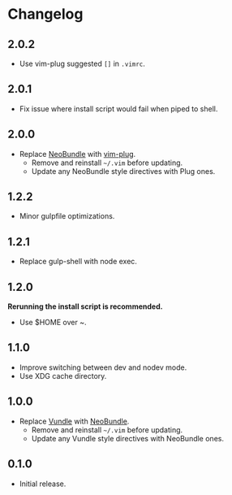 # Changelog

## 2.0.2

- Use vim-plug suggested `[]` in `.vimrc`.

## 2.0.1

- Fix issue where install script would fail
  when piped to shell.

## 2.0.0

- Replace [NeoBundle] with [vim-plug].
  * Remove and reinstall `~/.vim` before updating.
  * Update any NeoBundle style directives with Plug ones.

[NeoBundle]: https://github.com/Shougo/neobundle.vim
[vim-plug]: https://github.com/junegunn/vim-plugvim-plug

## 1.2.2

- Minor gulpfile optimizations.

## 1.2.1

- Replace gulp-shell with node exec.

## 1.2.0

**Rerunning the install script is recommended.**

- Use $HOME over ~.

## 1.1.0

- Improve switching between dev and nodev mode.
- Use XDG cache directory.

## 1.0.0

- Replace [Vundle] with [NeoBundle].
  * Remove and reinstall `~/.vim` before updating.
  * Update any Vundle style directives with NeoBundle ones.

[NeoBundle]: https://github.com/Shougo/neobundle.vim
[Vundle]: https://github.com/gmarik/Vundle.vim

## 0.1.0

- Initial release.
